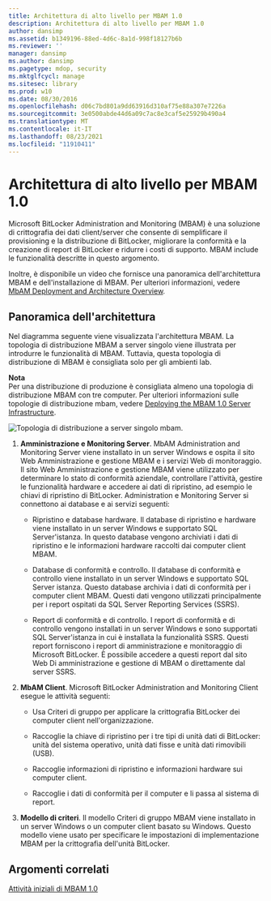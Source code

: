 ```yaml
---
title: Architettura di alto livello per MBAM 1.0
description: Architettura di alto livello per MBAM 1.0
author: dansimp
ms.assetid: b1349196-88ed-4d6c-8a1d-998f18127b6b
ms.reviewer: ''
manager: dansimp
ms.author: dansimp
ms.pagetype: mdop, security
ms.mktglfcycl: manage
ms.sitesec: library
ms.prod: w10
ms.date: 08/30/2016
ms.openlocfilehash: d06c7bd801a9dd63916d310af75e88a307e7226a
ms.sourcegitcommit: 3e0500abde44d6a09c7ac8e3caf5e25929b490a4
ms.translationtype: MT
ms.contentlocale: it-IT
ms.lasthandoff: 08/23/2021
ms.locfileid: "11910411"
---
```

# <a name="high-level-architecture-for-mbam-10"></a>Architettura di alto livello per MBAM 1.0


Microsoft BitLocker Administration and Monitoring (MBAM) è una soluzione di crittografia dei dati client/server che consente di semplificare il provisioning e la distribuzione di BitLocker, migliorare la conformità e la creazione di report di BitLocker e ridurre i costi di supporto. MBAM include le funzionalità descritte in questo argomento.

Inoltre, è disponibile un video che fornisce una panoramica dell'architettura MBAM e dell'installazione di MBAM. Per ulteriori informazioni, vedere [MbAM Deployment and Architecture Overview](https://go.microsoft.com/fwlink/p/?LinkId=258392).

## <a name="architecture-overview"></a>Panoramica dell'architettura


Nel diagramma seguente viene visualizzata l'architettura MBAM. La topologia di distribuzione MBAM a server singolo viene illustrata per introdurre le funzionalità di MBAM. Tuttavia, questa topologia di distribuzione di MBAM è consigliata solo per gli ambienti lab.

**Nota**  
Per una distribuzione di produzione è consigliata almeno una topologia di distribuzione MBAM con tre computer. Per ulteriori informazioni sulle topologie di distribuzione mbam, vedere [Deploying the MBAM 1.0 Server Infrastructure](deploying-the-mbam-10-server-infrastructure.md).

 

![Topologia di distribuzione a server singolo mbam.](images/mbam-1-server.jpg)

1.  **Amministrazione e Monitoring Server**. MbAM Administration and Monitoring Server viene installato in un server Windows e ospita il sito Web Amministrazione e gestione MBAM e i servizi Web di monitoraggio. Il sito Web Amministrazione e gestione MBAM viene utilizzato per determinare lo stato di conformità aziendale, controllare l'attività, gestire le funzionalità hardware e accedere ai dati di ripristino, ad esempio le chiavi di ripristino di BitLocker. Administration e Monitoring Server si connettono ai database e ai servizi seguenti:

    -   Ripristino e database hardware. Il database di ripristino e hardware viene installato in un server Windows e supportato SQL Server'istanza. In questo database vengono archiviati i dati di ripristino e le informazioni hardware raccolti dai computer client MBAM.

    -   Database di conformità e controllo. Il database di conformità e controllo viene installato in un server Windows e supportato SQL Server istanza. Questo database archivia i dati di conformità per i computer client MBAM. Questi dati vengono utilizzati principalmente per i report ospitati da SQL Server Reporting Services (SSRS).

    -   Report di conformità e di controllo. I report di conformità e di controllo vengono installati in un server Windows e sono supportati SQL Server'istanza in cui è installata la funzionalità SSRS. Questi report forniscono i report di amministrazione e monitoraggio di Microsoft BitLocker. È possibile accedere a questi report dal sito Web Di amministrazione e gestione di MBAM o direttamente dal server SSRS.

2.  **MbAM Client**. Microsoft BitLocker Administration and Monitoring Client esegue le attività seguenti:

    -   Usa Criteri di gruppo per applicare la crittografia BitLocker dei computer client nell'organizzazione.

    -   Raccoglie la chiave di ripristino per i tre tipi di unità dati di BitLocker: unità del sistema operativo, unità dati fisse e unità dati rimovibili (USB).

    -   Raccoglie informazioni di ripristino e informazioni hardware sui computer client.

    -   Raccoglie i dati di conformità per il computer e li passa al sistema di report.

3.  **Modello di criteri**. Il modello Criteri di gruppo MBAM viene installato in un server Windows o un computer client basato su Windows. Questo modello viene usato per specificare le impostazioni di implementazione MBAM per la crittografia dell'unità BitLocker.

## <a name="related-topics"></a>Argomenti correlati


[Attività iniziali di MBAM 1.0](getting-started-with-mbam-10.md)

 

 





